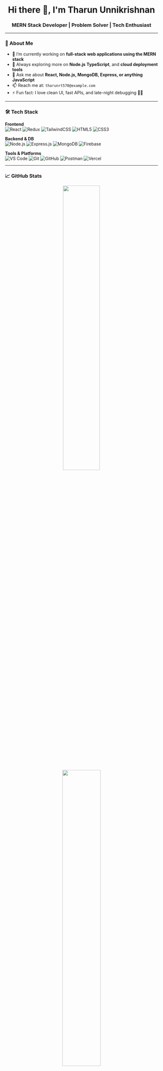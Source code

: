 <h1 align="center">Hi there 👋, I'm Tharun Unnikrishnan</h1>
<h3 align="center">MERN Stack Developer | Problem Solver | Tech Enthusiast</h3>

---

### 🚀 About Me

- 🔭 I’m currently working on **full-stack web applications using the MERN stack**
- 🌱 Always exploring more on **Node.js** **TypeScript**, and **cloud deployment tools**
- 💬 Ask me about **React, Node.js, MongoDB, Express, or anything JavaScript**
- 📫 Reach me at: `tharunrt570@example.com`
- ⚡ Fun fact: I love clean UI, fast APIs, and late-night debugging 🧑‍💻

---

### 🛠️ Tech Stack

**Frontend**  
![React](https://img.shields.io/badge/-React-61DAFB?style=flat&logo=react&logoColor=white)
![Redux](https://img.shields.io/badge/-Redux-764ABC?style=flat&logo=redux&logoColor=white)
![TailwindCSS](https://img.shields.io/badge/-TailwindCSS-38B2AC?style=flat&logo=tailwind-css&logoColor=white)
![HTML5](https://img.shields.io/badge/-HTML5-E34F26?style=flat&logo=html5&logoColor=white)
![CSS3](https://img.shields.io/badge/-CSS3-1572B6?style=flat&logo=css3&logoColor=white)

**Backend & DB**  
![Node.js](https://img.shields.io/badge/-Node.js-339933?style=flat&logo=node.js&logoColor=white)
![Express.js](https://img.shields.io/badge/-Express-000000?style=flat&logo=express&logoColor=white)
![MongoDB](https://img.shields.io/badge/-MongoDB-47A248?style=flat&logo=mongodb&logoColor=white)
![Firebase](https://img.shields.io/badge/-Firebase-FFCA28?style=flat&logo=firebase&logoColor=white)

**Tools & Platforms**  
![VS Code](https://img.shields.io/badge/-VSCode-007ACC?style=flat&logo=visual-studio-code&logoColor=white)
![Git](https://img.shields.io/badge/-Git-F05032?style=flat&logo=git&logoColor=white)
![GitHub](https://img.shields.io/badge/-GitHub-181717?style=flat&logo=github&logoColor=white)
![Postman](https://img.shields.io/badge/-Postman-FF6C37?style=flat&logo=postman&logoColor=white)
![Vercel](https://img.shields.io/badge/-Vercel-000?style=flat&logo=vercel&logoColor=white)

---

### 📈 GitHub Stats

<p align="center">
  <img src="https://github-readme-stats.vercel.app/api?username=Tharun075&show_icons=true&theme=tokyonight" width="49%" />
  
</p>

<p align="center">
  <img src="https://github-readme-stats.vercel.app/api/top-langs/?username=Tharun075&layout=compact&theme=tokyonight" width="50%" />
</p>

---

### 📫 Let's Connect

<p align="left">
  <a href="mailto:tharunrt570@example.com"><img src="https://img.shields.io/badge/Email-%23D14836.svg?style=flat&logo=gmail&logoColor=white"/></a>
  <a href="https://linkedin.com/in/tharun-unnikrishnan-b76595311"><img src="https://img.shields.io/badge/LinkedIn-%230077B5.svg?style=flat&logo=linkedin&logoColor=white"/></a>
  <a href="https://twitter.com/Tharun075"><img src="https://img.shields.io/badge/Twitter-%231DA1F2.svg?style=flat&logo=twitter&logoColor=white"/></a>
  <a href="https://github.com/Tharun075"><img src="https://img.shields.io/badge/GitHub-100000?style=flat&logo=github&logoColor=white"/></a>
</p>

---

⭐️ From [Tharun075](https://github.com/Tharun075)
